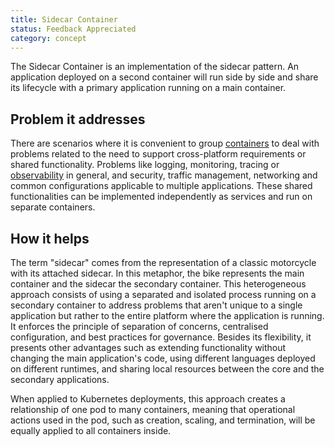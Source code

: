 ```yaml
---
title: Sidecar Container
status: Feedback Appreciated
category: concept
---
```


The Sidecar Container is an implementation of the sidecar pattern. 
An application deployed on a second container will run side by side and share its lifecycle with a primary application running on a main container.

## Problem it addresses

There are scenarios where it is convenient to group [containers](/container/) to deal with problems related to the need to support cross-platform requirements or shared functionality. 
Problems like logging, monitoring, tracing or [observability](/observability/) in general, and security, traffic management, networking and common configurations applicable to multiple applications. These shared functionalities can be implemented independently as services and run on separate containers.

## How it helps

The term "sidecar" comes from the representation of a classic motorcycle with its attached sidecar. In this metaphor, the bike represents the main container and the sidecar the secondary container. 
This heterogeneous approach consists of using a separated and isolated process running on a secondary container to address problems that aren't unique to a single application but rather to the entire platform where the application is running. 
It enforces the principle of separation of concerns, centralised configuration, and best practices for governance. Besides its flexibility, it presents other advantages such as extending functionality without changing the main application's code, using different languages deployed on different runtimes, and sharing local resources between the core and the secondary applications. 

When applied to Kubernetes deployments, this approach creates a relationship of one pod to many containers, meaning that operational actions used in the pod, such as creation, scaling, and termination, will be equally applied to all containers inside. 
